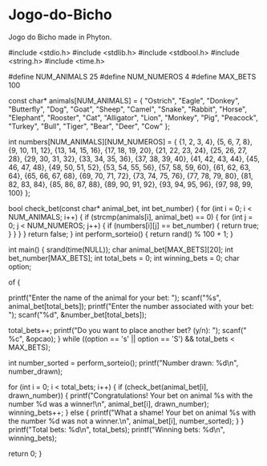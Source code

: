 # Jogo-do-Bicho
Jogo do Bicho made in Phyton.

#include <stdio.h>
#include <stdlib.h>
#include <stdbool.h>
#include <string.h>
#include <time.h>

#define NUM_ANIMALS 25
#define NUM_NUMEROS 4
#define MAX_BETS 100

const char* animals[NUM_ANIMALS] = {
 "Ostrich", "Eagle", "Donkey", "Butterfly", "Dog",
 "Goat", "Sheep", "Camel", "Snake", "Rabbit",
 "Horse", "Elephant", "Rooster", "Cat", "Alligator",
 "Lion", "Monkey", "Pig", "Peacock", "Turkey",
 "Bull", "Tiger", "Bear", "Deer", "Cow"
};


int numbers[NUM_ANIMALS][NUM_NUMEROS] = {
 {1, 2, 3, 4}, {5, 6, 7, 8}, {9, 10, 11, 12}, {13, 14, 15, 16},
 {17, 18, 19, 20}, {21, 22, 23, 24}, {25, 26, 27, 28}, {29, 30, 31, 32},
 {33, 34, 35, 36}, {37, 38, 39, 40}, {41, 42, 43, 44}, {45, 46, 47, 48},
 {49, 50, 51, 52}, {53, 54, 55, 56}, {57, 58, 59, 60}, {61, 62, 63, 64},
 {65, 66, 67, 68}, {69, 70, 71, 72}, {73, 74, 75, 76}, {77, 78, 79, 80},
 {81, 82, 83, 84}, {85, 86, 87, 88}, {89, 90, 91, 92}, {93, 94, 95, 96},
 {97, 98, 99, 100}
};

bool check_bet(const char* animal_bet, int bet_number) {
 for (int i = 0; i < NUM_ANIMALS; i++) {
 if (strcmp(animals[i], animal_bet) == 0) {
 for (int j = 0; j < NUM_NUMEROS; j++) {
 if (numbers[i][j] == bet_number) {
 return true;
 }
 }
 }
 }
 return false;
}
int perform_sorteio() {
 return rand() % 100 + 1;
}

int main() {
 srand(time(NULL));
 char animal_bet[MAX_BETS][20];
 int bet_number[MAX_BETS];
 int total_bets = 0;
 int winning_bets = 0;
 char option;

 of {

 printf("Enter the name of the animal for your bet: ");
 scanf("%s", animal_bet[total_bets]);
 printf("Enter the number associated with your bet: ");
 scanf("%d", &number_bet[total_bets]);

 total_bets++;
 printf("Do you want to place another bet? (y/n): ");
 scanf(" %c", &opcao);
 } while ((option == 's' || option == 'S') && total_bets < MAX_BETS);

 int number_sorted = perform_sorteio();
 printf("Number drawn: %d\n", number_drawn);

 for (int i = 0; i < total_bets; i++) {
 if (check_bet(animal_bet[i], drawn_number)) {
 printf("Congratulations! Your bet on animal %s with the number %d was a winner!\n", animal_bet[i], drawn_number);
 winning_bets++;
 } else {
 printf("What a shame! Your bet on animal %s with the number %d was not a winner.\n", animal_bet[i], number_sorted);
 }
 }
 printf("Total bets: %d\n", total_bets);
 printf("Winning bets: %d\n", winning_bets);

 return 0;
}
